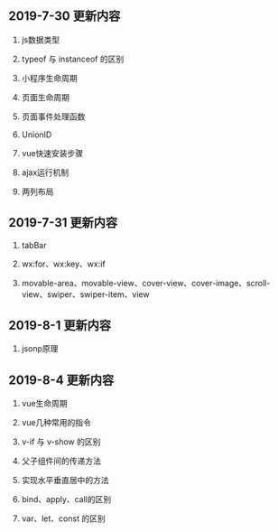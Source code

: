 ## 2019-7-30 更新内容

1. js数据类型

2. typeof 与 instanceof 的区别

3. 小程序生命周期

4. 页面生命周期

5. 页面事件处理函数

6. UnionID

7. vue快速安装步骤

8. ajax运行机制

9. 两列布局

## 2019-7-31 更新内容

1. tabBar

2. wx:for、wx:key、wx:if

3. movable-area、movable-view、cover-view、cover-image、scroll-view、swiper、swiper-item、view

## 2019-8-1 更新内容

1. jsonp原理

## 2019-8-4 更新内容

1. vue生命周期

2. vue几种常用的指令

3. v-if 与 v-show 的区别

4. 父子组件间的传递方法

5. 实现水平垂直居中的方法

6. bind、apply、call的区别

7. var、let、const 的区别
